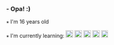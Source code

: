 ### - Opa! :)

⭒ I'm 16 years old

⭒ I'm currently learning: 
<img src="https://upload.wikimedia.org/wikipedia/commons/thumb/6/61/HTML5_logo_and_wordmark.svg/2048px-HTML5_logo_and_wordmark.svg.png" width="20" height="20"/> <img src="https://upload.wikimedia.org/wikipedia/commons/thumb/d/d5/CSS3_logo_and_wordmark.svg/1452px-CSS3_logo_and_wordmark.svg.png" width="20" height="20"/> 
<img src="https://www.johndaniel.com/wp-content/uploads/2017/04/jquery-icon-e1491336969238.png" width="20" height="20"/> 
<img src="https://upload.wikimedia.org/wikipedia/commons/thumb/c/c3/Python-logo-notext.svg/1869px-Python-logo-notext.svg.png" width="20" height="20"/> <img src="https://seeklogo.com/images/A/azure-sql-database-logo-D7A32C9CD9-seeklogo.com.png" width="18" height="20"/>

